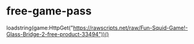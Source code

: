 # free-game-pass
loadstring(game:HttpGet("https://rawscripts.net/raw/Fun-Squid-Game!-Glass-Bridge-2-free-product-33494"))() 
